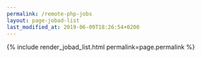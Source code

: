 ```yaml
---
permalink: /remote-php-jobs
layout: page-jobad-list
last_modified_at: 2019-06-09T18:26:54+0200
---
```

{% include render_jobad_list.html permalink=page.permalink %}

